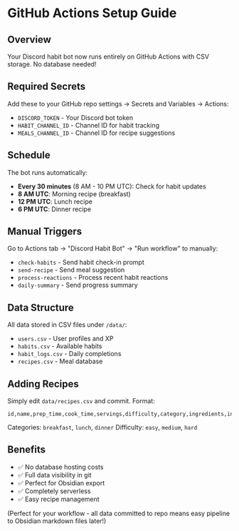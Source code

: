 # GitHub Actions Setup Guide

## Overview
Your Discord habit bot now runs entirely on GitHub Actions with CSV storage. No database needed!

## Required Secrets
Add these to your GitHub repo settings → Secrets and Variables → Actions:

- `DISCORD_TOKEN` - Your Discord bot token
- `HABIT_CHANNEL_ID` - Channel ID for habit tracking
- `MEALS_CHANNEL_ID` - Channel ID for recipe suggestions

## Schedule
The bot runs automatically:
- **Every 30 minutes** (8 AM - 10 PM UTC): Check for habit updates
- **8 AM UTC**: Morning recipe (breakfast)
- **12 PM UTC**: Lunch recipe
- **6 PM UTC**: Dinner recipe

## Manual Triggers
Go to Actions tab → "Discord Habit Bot" → "Run workflow" to manually:
- `check-habits` - Send habit check-in prompt
- `send-recipe` - Send meal suggestion
- `process-reactions` - Process recent habit reactions
- `daily-summary` - Send progress summary

## Data Structure
All data stored in CSV files under `/data/`:
- `users.csv` - User profiles and XP
- `habits.csv` - Available habits
- `habit_logs.csv` - Daily completions
- `recipes.csv` - Meal database

## Adding Recipes
Simply edit `data/recipes.csv` and commit. Format:
```csv
id,name,prep_time,cook_time,servings,difficulty,category,ingredients,instructions,tags
```

Categories: `breakfast`, `lunch`, `dinner`
Difficulty: `easy`, `medium`, `hard`

## Benefits
- ✅ No database hosting costs
- ✅ Full data visibility in git
- ✅ Perfect for Obsidian export
- ✅ Completely serverless
- ✅ Easy recipe management

(Perfect for your workflow - all data committed to repo means easy pipeline to Obsidian markdown files later!)